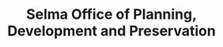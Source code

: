 ---
layout: repo
title: "Selma Office of Planning, Development and Preservation"
id: 10926
permalink: repos/10926/
---